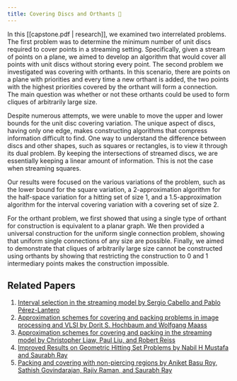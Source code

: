 ```yaml
---
title: Covering Discs and Orthants 📐
---
```


In this [[capstone.pdf | research]], we examined two interrelated problems. The first problem was to determine the minimum number of unit discs required to cover points in a streaming setting. Specifically, given a stream of points on a plane, we aimed to develop an algorithm that would cover all points with unit discs without storing every point. The second problem we investigated was covering with orthants. In this scenario, there are points on a plane with priorities and every time a new orthant is added, the two points with the highest priorities covered by the orthant will form a connection. The main question was whether or not these orthants could be used to form cliques of arbitrarily large size.

Despite numerous attempts, we were unable to move the upper and lower bounds for the unit disc covering variation. The unique aspect of discs, having only one edge, makes constructing algorithms that compress information difficult to find. One way to understand the difference between discs and other shapes, such as squares or rectangles, is to view it through its dual problem. By keeping the intersections of streamed discs, we are essentially keeping a linear amount of information. This is not the case when streaming squares.

Our results were focused on the various variations of the problem, such as the lower bound for the square variation, a 2-approximation algorithm for the half-space variation for a hitting set of size 1, and a 1.5-approximation algorithm for the interval covering variation with a covering set of size 2.

For the orthant problem, we first showed that using a single type of orthant for construction is equivalent to a planar graph. We then provided a universal construction for the uniform single connection problem, showing that uniform single connections of any size are possible. Finally, we aimed to demonstrate that cliques of arbitrarily large size cannot be constructed using orthants by showing that restricting the construction to 0 and 1 intermediary points makes the construction impossible.


## Related Papers
1) [Interval selection in the streaming model by Sergio Cabello and Pablo Pérez-Lantero](https://arxiv.org/abs/1501.02285)
2) [Approximation schemes for covering and packing problems in image processing and VLSI by Dorit S. Hochbaum and Wolfgang Maass](https://dl.acm.org/doi/10.1145/2455.214106)
3) [Approximation schemes for covering and packing in the streaming model by Christopher Liaw, Paul Liu, and Robert Reiss](https://arxiv.org/abs/1706.09533)
4) [Improved Results on Geometric Hitting Set Problems by Nabil H Mustafa and Saurabh Ray](https://link.springer.com/article/10.1007/s00454-010-9285-9)
5) [Packing and covering with non-piercing regions by Aniket Basu Roy, Sathish Govindarajan, Rajiv Raman, and Saurabh Ray](https://link.springer.com/article/10.1007/s00454-018-9983-2)


